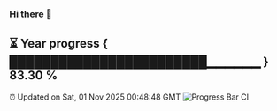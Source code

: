 ### Hi there 👋
⏳ Year progress { ████████████████████████▁▁▁▁▁▁ } 83.30 %
---
⏰ Updated on Sat, 01 Nov 2025 00:48:48 GMT
![Progress Bar CI](https://github.com/Moyi321/Moyi321/workflows/Progress%20Bar%20CI/badge.svg)
